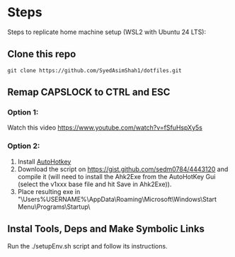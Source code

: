 # Steps
Steps to replicate home machine setup (WSL2 with Ubuntu 24 LTS):

## Clone this repo
```git clone https://github.com/SyedAsimShah1/dotfiles.git ```

## Remap CAPSLOCK to CTRL and ESC
### Option 1:
Watch this video https://www.youtube.com/watch?v=fSfuHspXy5s

### Option 2:
 1. Install [AutoHotkey](https://www.autohotkey.com/)
 2. Download the script on https://gist.github.com/sedm0784/4443120 and compile it (will need to install the Ahk2Exe from the AutoHotKey Gui (select the v1xxx base file and hit Save in Ahk2Exe)).
 3. Place resulting exe in "\Users\%USERNAME%\AppData\Roaming\Microsoft\Windows\Start Menu\Programs\Startup\


## Instal Tools, Deps and Make Symbolic Links
Run the ./setupEnv.sh script and follow its instructions.

